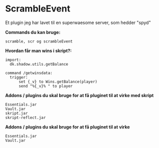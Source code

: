 # ScrambleEvent
Et plugin jeg har lavet til en superwaesome server, som hedder "spyd"



**Commands du kan bruge:**
```
scramble, scr og scrambleEvent
```

**Hvordan får man wins i skript?:**

```
import:
  dk.shadow.utils.getBalance

command /getwinsdata: 
  trigger:
      set {_v} to Wins.getBalance(player)
      send "%{_v}% " to player
```


**Addons / plugins du skal bruge for at få pluginet til at virke med skript**

```
Essentials.jar
Vault.jar
skript.jar
skript-reflect.jar
```  


**Addons / plugins du skal bruge for at få pluginet til at virke**

```
Essentials.jar
Vault.jar
```      
